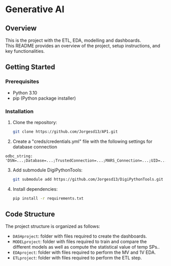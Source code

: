 # Generative AI

## Overview

This is the project with the ETL, EDA, modelling and dashboards.
<br>
 This README provides an overview of the project, setup instructions, and key functionalities.


## Getting Started

### Prerequisites

- Python 3.10
- pip (Python package installer)

### Installation

1. Clone the repository:
   ```bash
   git clone https://github.com/Jorgesd13/AP1.git
   ```
   
2. Create a "creds/credentials.yml" file with the following settings for database connection
```
odbc_string: 'DSN=...;Database=...;TrustedConnection=...;MARS_Connection=...;UID=...;PWD=...'
```
   
3. Add submodule DigiPythonTools:
   ```bash
   git submodule add https://github.com/Jorgesd13/DigiPythonTools.git
   ```

4. Install dependencies:
   ```bash
   pip install -r requirements.txt
   ```
 


## Code Structure
The project structure is organized as follows:

- `DASHproject`: folder with files required to create the dashboards. 
- `MODELproject`: folder with files required to train and compare the different models as well as compute the statistical value of temp SPs..
- `EDAproject`: folder with files required to perform the MV and 1V EDA. 
- `ETLproject`: folder with files required to perform the ETL step. 



